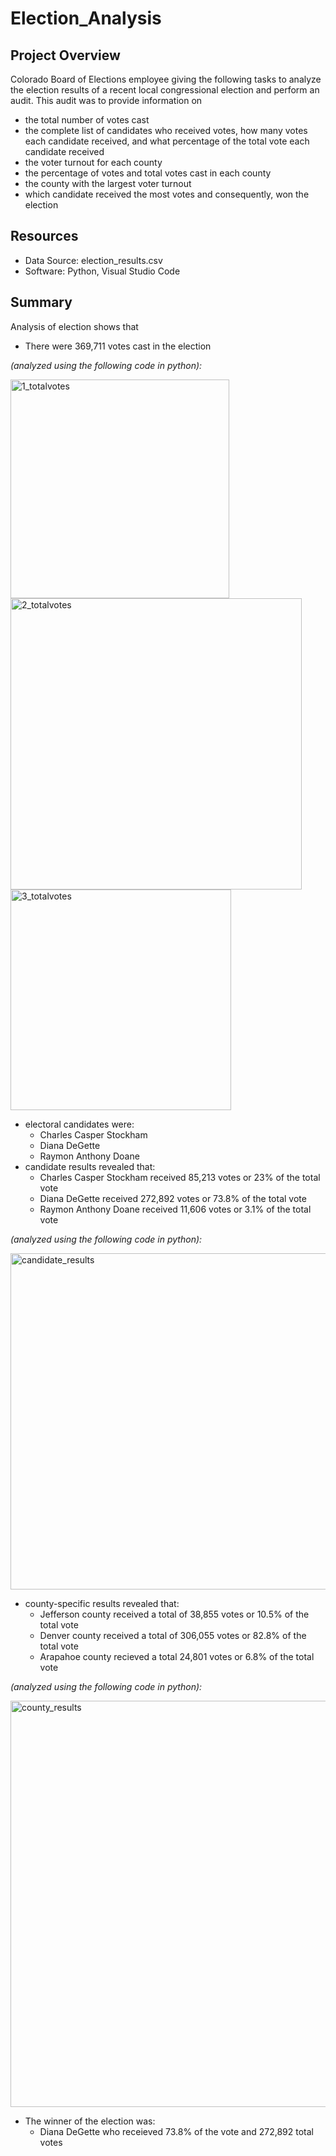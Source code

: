 # Election_Analysis 

## Project Overview 
Colorado Board of Elections employee giving the following tasks to analyze the election results of a recent local congressional election and perform an audit. This audit was to provide information on

- the total number of votes cast 
- the complete list of candidates who received votes, how many votes each candidate received, and what percentage of the total vote each candidate received 
- the voter turnout for each county 
- the percentage of votes and total votes cast in each county 
- the county with the largest voter turnout 
- which candidate received the most votes and consequently, won the election

## Resources 
- Data Source: election_results.csv
- Software: Python, Visual Studio Code 

## Summary 
Analysis of election shows that 
- There were 369,711 votes cast in the election 

*(analyzed using the following code in python):*

<img width="350" alt="1_totalvotes" src="https://user-images.githubusercontent.com/79600550/111091394-2c568680-8509-11eb-93ea-5e9d17eb1601.png">
<img width="466" alt="2_totalvotes" src="https://user-images.githubusercontent.com/79600550/111091396-2e204a00-8509-11eb-9eb2-8643ac28dcf1.png">
<img width="353" alt="3_totalvotes" src="https://user-images.githubusercontent.com/79600550/111091397-2fea0d80-8509-11eb-8460-6683793ac6c6.png">

- electoral candidates were:
  - Charles Casper Stockham
  - Diana DeGette
  - Raymon Anthony Doane 
- candidate results revealed that:
  - Charles Casper Stockham received 85,213 votes or 23% of the total vote 
  - Diana DeGette received 272,892 votes or 73.8% of the total vote
  - Raymon Anthony Doane received 11,606 votes or 3.1% of the total vote

*(analyzed using the following code in python):*

<img width="538" alt="candidate_results" src="https://user-images.githubusercontent.com/79600550/111091510-86574c00-8509-11eb-8be9-5b8b5ac4dcc2.png">

- county-specific results revealed that:
  -  Jefferson county received a total of 38,855 votes or 10.5% of the total vote 
  - Denver county received a total of 306,055 votes or 82.8% of the total vote 
  - Arapahoe county recieved a total 24,801 votes or 6.8% of the total vote

*(analyzed using the following code in python):*

<img width="650" alt="county_results" src="https://user-images.githubusercontent.com/79600550/111091432-44c6a100-8509-11eb-9adb-bff7330e99e7.png">

- The winner of the election was:
  - Diana DeGette who receieved 73.8% of the vote and 272,892 total votes
